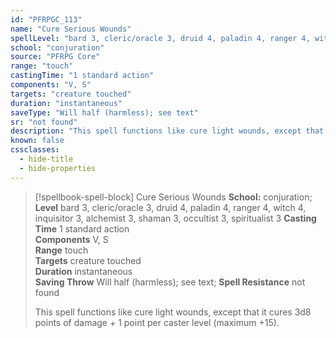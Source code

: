 ```yaml
---
id: "PFRPGC_113"
name: "Cure Serious Wounds"
spellLevel: "bard 3, cleric/oracle 3, druid 4, paladin 4, ranger 4, witch 4, inquisitor 3, alchemist 3, shaman 3, occultist 3, spiritualist 3"
school: "conjuration"
source: "PFRPG Core"
range: "touch"
castingTime: "1 standard action"
components: "V, S"
targets: "creature touched"
duration: "instantaneous"
saveType: "Will half (harmless); see text"
sr: "not found"
description: "This spell functions like cure light wounds, except that it cures 3d8 points of damage + 1 point per caster level (maximum +15)."
known: false
cssclasses:
  - hide-title
  - hide-properties
---
```


> [!spellbook-spell-block] Cure Serious Wounds
> **School:** conjuration; **Level** bard 3, cleric/oracle 3, druid 4, paladin 4, ranger 4, witch 4, inquisitor 3, alchemist 3, shaman 3, occultist 3, spiritualist 3
> **Casting Time** 1 standard action  
> **Components** V, S  
> **Range** touch  
> **Targets** creature touched  
> **Duration** instantaneous  
> **Saving Throw** Will half (harmless); see text; **Spell Resistance** not found
> 
> This spell functions like cure light wounds, except that it cures 3d8 points of damage + 1 point per caster level (maximum +15).